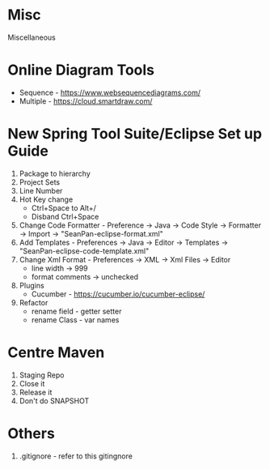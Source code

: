 # Misc
Miscellaneous

# Online Diagram Tools
- Sequence - https://www.websequencediagrams.com/
- Multiple - https://cloud.smartdraw.com/

# New Spring Tool Suite/Eclipse Set up Guide
1. Package to hierarchy
1. Project Sets
1. Line Number
1. Hot Key change
   - Ctrl+Space to Alt+/
   - Disband Ctrl+Space
1. Change Code Formatter - Preference -> Java -> Code Style -> Formatter -> Import -> "SeanPan-eclipse-format.xml"
1. Add Templates - Preferences -> Java -> Editor -> Templates -> "SeanPan-eclipse-code-template.xml"
1. Change Xml Format - Preferences -> XML -> Xml Files -> Editor
   - line width -> 999
   - format comments -> unchecked
1. Plugins
   - Cucumber - https://cucumber.io/cucumber-eclipse/
1. Refactor
   - rename field - getter setter
   - rename Class - var names

# Centre Maven
1. Staging Repo
1. Close it
1. Release it
1. Don't do SNAPSHOT


# Others
1. .gitignore - refer to this gitingnore
